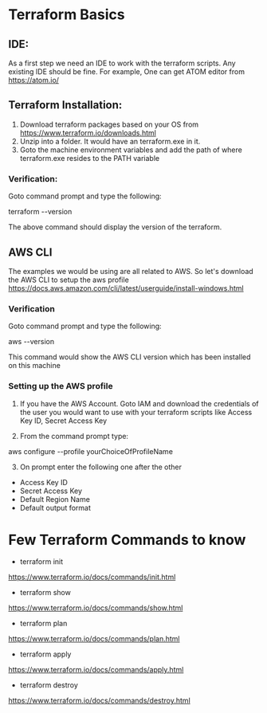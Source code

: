 # Terraform Basics

## IDE: 
As a first step we need an IDE to work with the terraform scripts. Any existing IDE should be fine. For example, One can get ATOM editor from https://atom.io/ 

## Terraform Installation: 
1. Download terraform packages based on your OS from https://www.terraform.io/downloads.html
2. Unzip into a folder. It would have an terraform.exe in it.
3. Goto the machine environment variables and add the path of where terraform.exe resides to the PATH variable

### Verification: 
Goto command prompt and type the following:

terraform --version

The above command should display the version of the terraform.

## AWS CLI

The examples we would be using are all related to AWS. So let's download the AWS CLI to setup the aws profile
https://docs.aws.amazon.com/cli/latest/userguide/install-windows.html

### Verification
Goto command prompt and type the following:

aws --version

This command would show the AWS CLI version which has been installed on this machine

### Setting up the AWS profile

1. If you have the AWS Account. Goto IAM and download the credentials of the user you would want to use with your terraform scripts like Access Key ID, Secret Access Key 

2. From the command prompt type:

aws configure --profile yourChoiceOfProfileName
  
3. On prompt enter the following one after the other
* Access Key ID
* Secret Access Key
* Default Region Name
* Default output format

# Few Terraform Commands to know
* terraform init

https://www.terraform.io/docs/commands/init.html

* terraform show

https://www.terraform.io/docs/commands/show.html

* terraform plan

https://www.terraform.io/docs/commands/plan.html

* terraform apply

https://www.terraform.io/docs/commands/apply.html

* terraform destroy

https://www.terraform.io/docs/commands/destroy.html
